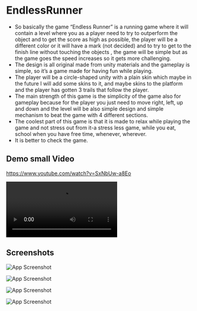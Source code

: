 # EndlessRunner

-	So basically the game “Endless Runner” is a running game where it   will contain a level where you as a player need to try to outperform the object and to get the score as high as possible, the player will be a different color or it will have a mark (not decided) and to try to get to the finish line without touching the objects  , the game will be simple but as the game goes the speed increases so it gets more challenging.
-	The design is all original made from unity materials and the gameplay is simple, so it’s a game made for having fun while playing.
-	The player will be a circle-shaped unity with a plain skin which maybe in the future I will add some skins to it, and maybe skins to the platform and the player has gotten 3 trails that follow the player.
-	The main strength of this game is the simplicity of the game also for gameplay because for the player you just need to move right, left, up and down and the level will be also simple design and simple mechanism to beat the game with 4 different sections.
-	The coolest part of this game is that it is made to relax while playing the game and not stress out from it-a stress less game, while you eat, school when you have free time, whenever, wherever.
-	It is better to check the game.




## Demo small Video

https://www.youtube.com/watch?v=SxNbUw-a8Eo

![](https://github.com/baftjarjusufi/EndlessRunner/blob/main/GIFFFFFFFFFFFFFFFFFF.mp4)

## Screenshots

![App Screenshot](https://i.imgur.com/iYtuBdj.png)

![App Screenshot](https://i.imgur.com/4QMlJ4y.png)

![App Screenshot](https://i.imgur.com/XRnJC8C.png)

![App Screenshot](https://i.imgur.com/9uOPKJy.png)

